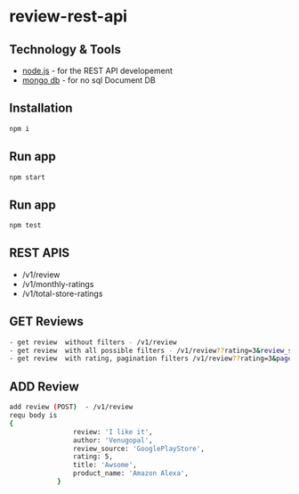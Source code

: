 # review-rest-api

## Technology & Tools
- [node.js](https://nodejs.org/en/download/) - for the REST API developement
- [mongo db](https://www.mongodb.com/) - for no sql Document DB

## Installation
```sh
npm i 
```

## Run app
```sh
npm start 
```

## Run app
```sh
npm test 
```

## REST APIS

- /v1/review 
- /v1/monthly-ratings
- /v1/total-store-ratings

## GET Reviews

```sh
- get review  without filters - /v1/review 
- get review  with all possible filters - /v1/review??rating=3&review_source=iTunes&reviewed_date=2018-02-10&page=1
- get review  with rating, pagination filters /v1/review??rating=3&page=2

```


## ADD Review

``` sh
add review (POST)  - /v1/review 
requ body is 
{
                review: 'I like it',
                author: 'Venugopal',
                review_source: 'GooglePlayStore',
                rating: 5,
                title: 'Awsome',
                product_name: 'Amazon Alexa',
            }
```
